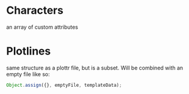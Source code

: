 # Characters

an array of custom attributes

# Plotlines

same structure as a plottr file, but is a subset. Will be combined with an empty file like so:

```js
Object.assign({}, emptyFile, templateData);
```
